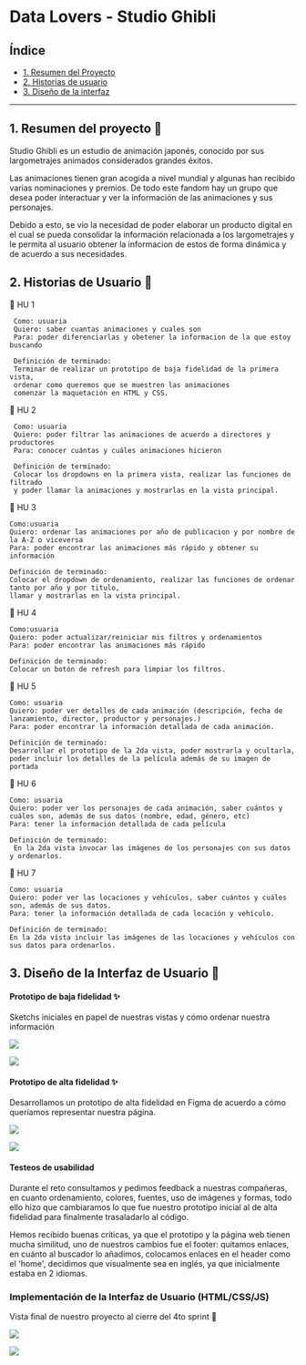 # Data Lovers - Studio Ghibli

## Índice

* [1. Resumen del Proyecto](#1-resumen-del-proyecto)
* [2. Historias de usuario](#2-historias-de-usuario)
* [3. Diseño de la interfaz](#3-diseño-de-la-interfaz)

***

## 1. Resumen del proyecto 📃
Studio Ghibli es un estudio de animación japonés, conocido por sus largometrajes
animados considerados grandes éxitos.

Las animaciones tienen gran acogida a nivel mundial y algunas han recibido
varias nominaciones y premios. De todo este fandom hay un grupo que desea poder
interactuar y ver la información de las animaciones y sus personajes.

Debido a esto, se vio la necesidad de poder elaborar un producto digital en el 
cual se pueda consolidar la información relacionada a los largometrajes y le permita 
al usuario obtener la informacion de estos de forma dinámica y de acuerdo a sus 
necesidades.

## 2. Historias de Usuario 🔖

  🎈 HU 1

     Como: usuaria  
     Quiero: saber cuantas animaciones y cuales son  
     Para: poder diferenciarlas y obetener la informacion de la que estoy buscando  
     
     Definición de terminado:
     Terminar de realizar un prototipo de baja fidelidad de la primera vista,
     ordenar como queremos que se muestren las animaciones
     comenzar la maquetación en HTML y CSS.

  🎈 HU 2

     Como: usuaria  
     Quiero: poder filtrar las animaciones de acuerdo a directores y productores  
     Para: conocer cuántas y cuáles animaciones hicieron  
     
     Definición de terminado:  
     Colocar los dropdowns en la primera vista, realizar las funciones de filtrado  
     y poder llamar la animaciones y mostrarlas en la vista principal.

  🎈 HU 3

    Como:usuaria  
    Quiero: ordenar las animaciones por año de publicacion y por nombre de la A-Z o viceversa  
    Para: poder encontrar las animaciones más rápido y obtener su información  
    
    Definición de terminado:  
    Colocar el dropdown de ordenamiento, realizar las funciones de ordenar tanto por año y por titulo,  
    llamar y mostrarlas en la vista principal.

  🎈 HU 4

    Como:usuaria  
    Quiero: poder actualizar/reiniciar mis filtros y ordenamientos
    Para: poder encontrar las animaciones más rápido  
    
    Definición de terminado:  
    Colocar un botón de refresh para limpiar los filtros.

  🎈 HU 5
  
    Como: usuaria  
    Quiero: poder ver detalles de cada animación (descripción, fecha de lanzamiento, director, productor y personajes.)  
    Para: poder encontrar la información detallada de cada animación.  
    
    Definición de terminado:  
    Desarrollar el prototipo de la 2da vista, poder mostrarla y ocultarla, poder incluir los detalles de la película además de su imagen de portada

  🎈 HU 6

    Como: usuaria   
    Quiero: poder ver los personajes de cada animación, saber cuántos y cuáles son, además de sus datos (nombre, edad, género, etc)  
    Para: tener la información detallada de cada película   
   
    Definición de terminado:  
     En la 2da vista invocar las imágenes de los personajes con sus datos y ordenarlos.

  🎈 HU 7

    Como: usuaria  
    Quiero: poder ver las locaciones y vehículos, saber cuántos y cuáles son, además de sus datos.   
    Para: tener la información detallada de cada locación y vehículo.   
   
    Definición de terminado:  
    En la 2da vista incluir las imágenes de las locaciones y vehículos con sus datos para ordenarlos.
  
## 3. Diseño de la Interfaz de Usuario 🔖

#### Prototipo de baja fidelidad ✨

 Sketchs iniciales en papel de nuestras vistas y cómo ordenar nuestra información  

 ![](./src/img/protipe-low.jpg)

 ![](./src/img/prototype.jpg)

#### Prototipo de alta fidelidad ✨

Desarrollamos un prototipo de alta fidelidad en Figma de acuerdo a cómo queríamos representar 
nuestra página.

![](./src/img/Ghibli.png)

![](./src/img/Ghibli%20details.png)

#### Testeos de usabilidad

Durante el reto consultamos y pedimos feedback a nuestras compañeras, en cuanto ordenamiento, 
colores, fuentes, uso de imágenes y formas, todo ello hizo que cambiaramos lo que fue nuestro 
prototipo inicial al de alta fidelidad para finalmente trasaladarlo al código. 

Hemos recibido buenas críticas, ya que el prototipo y la página web tienen mucha similitud, uno de nuestros cambios fue el footer: quitamos enlaces, en cuánto al buscador lo añadimos,
colocamos enlaces en el header como el 'home', decidimos que visualmente sea en inglés, ya que inicialmente estaba 
en 2 idiomas.

### Implementación de la Interfaz de Usuario (HTML/CSS/JS)

Vista final de nuestro proyecto al cierre del 4to sprint 🎊

![](./src/img/shiran-trrzs.github.io_LIM016-data-lovers_.png)

![](./src/img/shiran-trrzs.github.io_LIM016-data-lovers%20(3).png)
